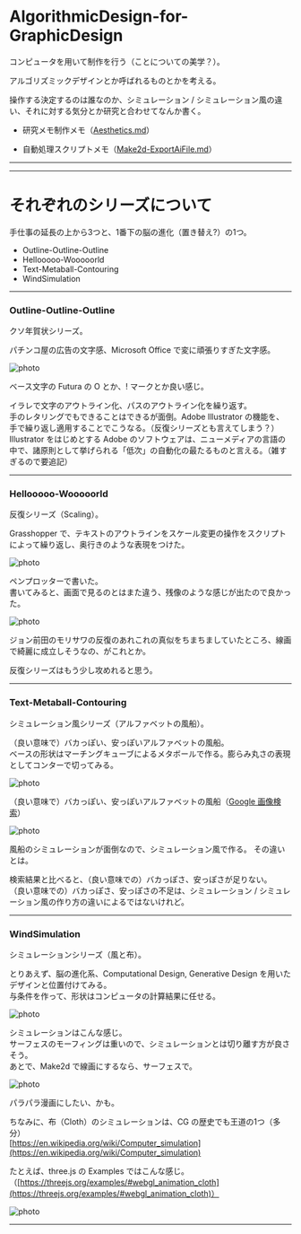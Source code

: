 # AlgorithmicDesign-for-GraphicDesign  


コンピュータを用いて制作を行う（ことについての美学？）。  


アルゴリズミックデザインとか呼ばれるものとかを考える。  

操作する決定するのは誰なのか、シミュレーション / シミュレーション風の違い、それに対する気分とか研究と合わせてなんか書く。  

- 研究メモ制作メモ（[Aesthetics.md](https://github.com/naysok/AlgorithmicDesign-for-GraphicDesign/blob/master/Aesthetics.md)）  

- 自動処理スクリプトメモ（[Make2d-ExportAiFile.md](https://github.com/naysok/AlgorithmicDesign-for-GraphicDesign/blob/master/Make2d-ExportAi-scripts/Make2d-ExportAiFile.md)）  


---

---  


# それぞれのシリーズについて  

手仕事の延長の上から3つと、1番下の脳の進化（置き替え?）の1つ。  

- Outline-Outline-Outline  
- Hellooooo-Wooooorld  
- Text-Metaball-Contouring  
- WindSimulation  


---  


### Outline-Outline-Outline  


クソ年賀状シリーズ。  

パチンコ屋の広告の文字感、Microsoft Office で変に頑張りすぎた文字感。  

![photo](Outline-Outline-Outline/Outline-Outline-Outline.jpg)  

ベース文字の Futura の O とか、! マークとか良い感じ。  

イラレで文字のアウトライン化、パスのアウトライン化を繰り返す。  
手のレタリングでもできることはできるが面倒。Adobe Illustrator の機能を、手で繰り返し適用することでこうなる。（反復シリーズとも言えてしまう？）  
Illustrator をはじめとする Adobe のソフトウェアは、ニューメディアの言語の中で、諸原則として挙げられる「低次」の自動化の最たるものと言える。（雑すぎるので要追記）  



---  


### Hellooooo-Wooooorld  


反復シリーズ（Scaling）。  

Grasshopper で、テキストのアウトラインをスケール変更の操作をスクリプトによって繰り返し、奥行きのような表現をつけた。  

![photo](Hellooooo-Wooooorld/Hellooooo-Wooooorld.jpg)  

ペンプロッターで書いた。  
書いてみると、画面で見るのとはまた違う、残像のような感じが出たので良かった。  

![photo](Hellooooo-Wooooorld/Hellooooo-Wooooorld-Plotter.jpg)  

ジョン前田のモリサワの反復のあれこれの真似をちまちましていたところ、線画で綺麗に成立しそうなの、がこれとか。  

反復シリーズはもう少し攻めれると思う。  



---  


### Text-Metaball-Contouring  


シミュレーション風シリーズ（アルファベットの風船）。  

（良い意味で）バカっぽい、安っぽいアルファベットの風船。  
ベースの形状はマーチングキューブによるメタボールで作る。膨らみ丸さの表現としてコンターで切ってみる。  

![photo](Text-Metaball-Contouring/Text-Metaball-Contouring.jpg)  

（良い意味で）バカっぽい、安っぽいアルファベットの風船（[Google 画像検索](https://www.google.com/search?q=Alphabet+Balloon&source=lnms&tbm=isch&sa=X&ved=0ahUKEwj7xuXlt_rfAhXNA4gKHaMKCMAQ_AUIDigB&biw=1298&bih=889&dpr=1.5)）  

![photo](Text-Metaball-Contouring/AlphabetBalloon.png)  


風船のシミュレーションが面倒なので、シミュレーション風で作る。 その違いとは。

検索結果と比べると、（良い意味での）バカっぽさ、安っぽさが足りない。  
（良い意味での）バカっぽさ、安っぽさの不足は、シミュレーション / シミュレーション風の作り方の違いによるではないけれど。  


---  


### WindSimulation  


シミュレーションシリーズ（風と布）。  

とりあえず、脳の進化系、Computational Design, Generative Design を用いたデザインと位置付けてみる。  
与条件を作って、形状はコンピュータの計算結果に任せる。  

![photo](WindSimulation/Flag-Right-200-203.jpg)  

シミュレーションはこんな感じ。  
サーフェスのモーフィングは重いので、シミュレーションとは切り離す方が良さそう。  
あとで、Make2d で線画にするなら、サーフェスで。  

![photo](WindSimulation/Wind-Flag.jpg)  

パラパラ漫画にしたい、かも。  


ちなみに、布（Cloth）のシミュレーションは、CG の歴史でも王道の1つ（多分）  
[https://en.wikipedia.org/wiki/Computer_simulation](https://en.wikipedia.org/wiki/Computer_simulation)  

たとえば、three.js の Examples ではこんな感じ。（[https://threejs.org/examples/#webgl_animation_cloth](https://threejs.org/examples/#webgl_animation_cloth)）  

![photo](WindSimulation/Wind-threejs.png)  



---  
